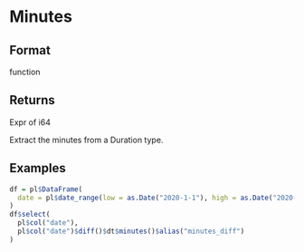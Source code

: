# Minutes

## Format

function

## Returns

Expr of i64

Extract the minutes from a Duration type.

## Examples

```r
df = pl$DataFrame(
  date = pl$date_range(low = as.Date("2020-1-1"), high = as.Date("2020-1-4"), interval = "1d")
)
df$select(
  pl$col("date"),
  pl$col("date")$diff()$dt$minutes()$alias("minutes_diff")
)
```